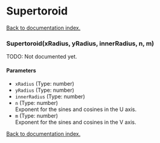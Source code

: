 # Supertoroid

[Back to documentation index.](index.md)

<a name='Supertoroid'></a>
### Supertoroid(xRadius, yRadius, innerRadius, n, m)

TODO: Not documented yet.

#### Parameters

* `xRadius` (Type: number)
* `yRadius` (Type: number)
* `innerRadius` (Type: number)
* `n` (Type: number)<br>Exponent for the sines and cosines in the U axis.
* `m` (Type: number)<br>Exponent for the sines and cosines in the V axis.

[Back to documentation index.](index.md)
